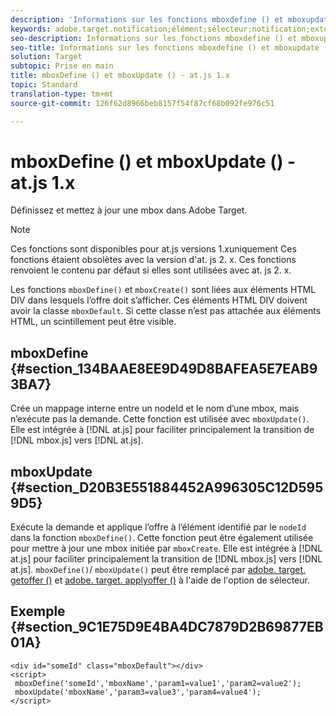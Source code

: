 ```yaml
---
description: 'Informations sur les fonctions mboxdefine () et mboxupdate () pour at. js. '
keywords: adobe.target.notification;élément;sélecteur;notification;extension
seo-description: Informations sur les fonctions mboxdefine () et mboxupdate () pour la bibliothèque JavaScript d'Adobe Target at. js.
seo-title: Informations sur les fonctions mboxdefine () et mboxupdate () pour la bibliothèque JavaScript d'Adobe Target at. js.
solution: Target
subtopic: Prise en main
title: mboxDefine () et mboxUpdate () - at.js 1.x
topic: Standard
translation-type: tm+mt
source-git-commit: 126f62d8966beb8157f54f87cf68b092fe976c51

---
```



# mboxDefine () et mboxUpdate () - at.js 1.x

Définissez et mettez à jour une mbox dans Adobe Target.

>[!NOTE]
>
>Ces fonctions sont disponibles pour at.js versions 1.*x*uniquement Ces fonctions étaient obsolètes avec la version d&#39;at. js 2. x. Ces fonctions renvoient le contenu par défaut si elles sont utilisées avec at. js 2. x.

Les fonctions `mboxDefine()` et `mboxCreate()` sont liées aux éléments HTML DIV dans lesquels l’offre doit s’afficher. Ces éléments HTML DIV doivent avoir la classe `mboxDefault`. Si cette classe n’est pas attachée aux éléments HTML, un scintillement peut être visible.

## mboxDefine  {#section_134BAAE8EE9D49D8BAFEA5E7EAB93BA7}

Crée un mappage interne entre un nodeId et le nom d’une mbox, mais n’exécute pas la demande. Cette fonction est utilisée avec `mboxUpdate()`. Elle est intégrée à [!DNL at.js] pour faciliter principalement la transition de [!DNL mbox.js] vers [!DNL at.js].

## mboxUpdate {#section_D20B3E551884452A996305C12D5959D5}

Exécute la demande et applique l’offre à l’élément identifié par le `nodeId` dans la fonction `mboxDefine()`. Cette fonction peut être également utilisée pour mettre à jour une mbox initiée par `mboxCreate`. Elle est intégrée à [!DNL at.js] pour faciliter principalement la transition de [!DNL mbox.js] vers [!DNL at.js]. `mboxDefine()`/ `mboxUpdate()` peut être remplacé par [adobe. target. getoffer ()](/help/c-implementing-target/c-implementing-target-for-client-side-web/adobe-target-getoffer.md) et [adobe. target. applyoffer ()](/help/c-implementing-target/c-implementing-target-for-client-side-web/adobe-target-applyoffer.md) à l&#39;aide de l&#39;option de sélecteur.

## Exemple {#section_9C1E75D9E4BA4DC7879D2B69877EB01A}

```
<div id="someId" class="mboxDefault"></div> 
<script> 
 mboxDefine('someId','mboxName','param1=value1','param2=value2'); 
 mboxUpdate('mboxName','param3=value3','param4=value4'); 
</script>
```
